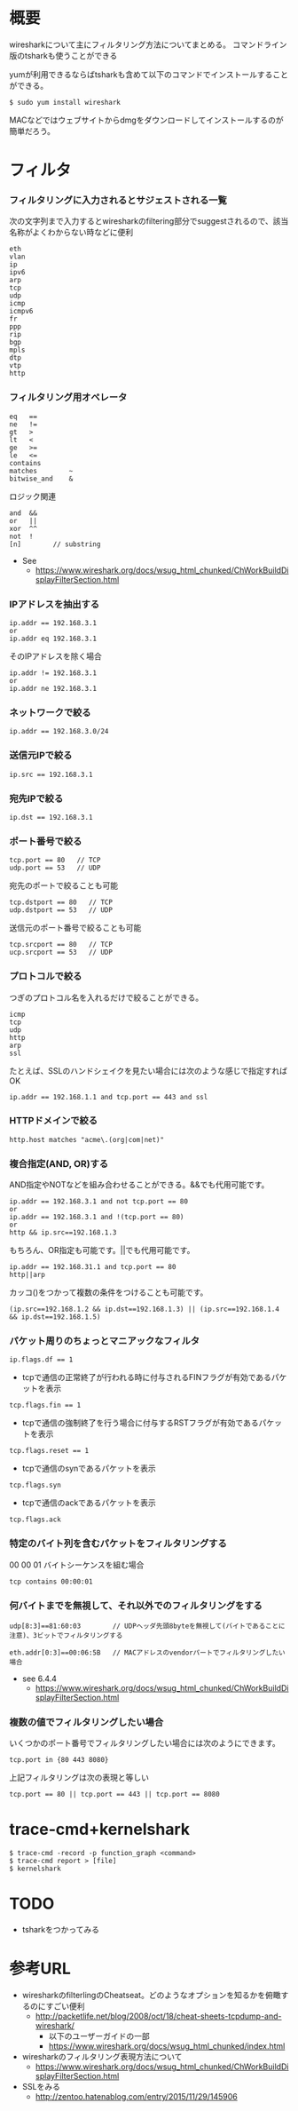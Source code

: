 # 概要
wiresharkについて主にフィルタリング方法についてまとめる。 コマンドライン版のtsharkも使うことができる

yumが利用できるならばtsharkも含めて以下のコマンドでインストールすることができる。
```
$ sudo yum install wireshark
```

MACなどではウェブサイトからdmgをダウンロードしてインストールするのが簡単だろう。


# フィルタ

### フィルタリングに入力されるとサジェストされる一覧
次の文字列まで入力するとwiresharkのfiltering部分でsuggestされるので、該当名称がよくわからない時などに便利
```
eth
vlan
ip
ipv6
arp
tcp
udp
icmp
icmpv6
fr
ppp
rip
bgp
mpls
dtp
vtp
http
```

### フィルタリング用オペレータ
```
eq   ==
ne   !=
gt   >
lt   <
ge   >=
le   <=
contains
matches        ~
bitwise_and    &
```

ロジック関連
```
and  &&
or   ||
xor  ^^
not  !
[n]        // substring
```

- See
  - https://www.wireshark.org/docs/wsug_html_chunked/ChWorkBuildDisplayFilterSection.html

### IPアドレスを抽出する
```
ip.addr == 192.168.3.1
or
ip.addr eq 192.168.3.1
```

そのIPアドレスを除く場合
```
ip.addr != 192.168.3.1
or
ip.addr ne 192.168.3.1
```

### ネットワークで絞る
```
ip.addr == 192.168.3.0/24
```

### 送信元IPで絞る
```
ip.src == 192.168.3.1
```

### 宛先IPで絞る
```
ip.dst == 192.168.3.1
```

### ポート番号で絞る
```
tcp.port == 80   // TCP
udp.port == 53   // UDP
```

宛先のポートで絞ることも可能
```
tcp.dstport == 80   // TCP
udp.dstport == 53   // UDP
```

送信元のポート番号で絞ることも可能
```
tcp.srcport == 80   // TCP
ucp.srcport == 53   // UDP
```

### プロトコルで絞る
つぎのプロトコル名を入れるだけで絞ることができる。
```
icmp
tcp
udp
http
arp
ssl
```

たとえば、SSLのハンドシェイクを見たい場合には次のような感じで指定すればOK
```
ip.addr == 192.168.1.1 and tcp.port == 443 and ssl
```

### HTTPドメインで絞る
```
http.host matches "acme\.(org|com|net)"
```

### 複合指定(AND, OR)する
AND指定やNOTなどを組み合わせることができる。&&でも代用可能です。
```
ip.addr == 192.168.3.1 and not tcp.port == 80
or
ip.addr == 192.168.3.1 and !(tcp.port == 80)
or
http && ip.src==192.168.1.3
```

もちろん、OR指定も可能です。||でも代用可能です。
```
ip.addr == 192.168.31.1 and tcp.port == 80
http||arp
```

カッコ()をつかって複数の条件をつけることも可能です。
```
(ip.src==192.168.1.2 && ip.dst==192.168.1.3) || (ip.src==192.168.1.4 && ip.dst==192.168.1.5)
```

### パケット周りのちょっとマニアックなフィルタ

``` パケットの分割を禁止するDFフラグ（Don’t Fragment）が有効であるパケットを表示
ip.flags.df == 1
```

- tcpで通信の正常終了が行われる時に付与されるFINフラグが有効であるパケットを表示
```
tcp.flags.fin == 1
```

- tcpで通信の強制終了を行う場合に付与するRSTフラグが有効であるパケットを表示
```
tcp.flags.reset == 1
```

- tcpで通信のsynであるパケットを表示
```
tcp.flags.syn
```

- tcpで通信のackであるパケットを表示
```
tcp.flags.ack
```

### 特定のバイト列を含むパケットをフィルタリングする
00 00 01 バイトシーケンスを組む場合
```
tcp contains 00:00:01
```

### 何バイトまでを無視して、それ以外でのフィルタリングをする

```
udp[8:3]==81:60:03        // UDPヘッダ先頭8byteを無視して(バイトであることに注意)、3ビットでフィルタリングする

eth.addr[0:3]==00:06:5B   // MACアドレスのvendorパートでフィルタリングしたい場合
```

- see 6.4.4
  - https://www.wireshark.org/docs/wsug_html_chunked/ChWorkBuildDisplayFilterSection.html

### 複数の値でフィルタリングしたい場合
いくつかのポート番号でフィルタリングしたい場合には次のようにできます。
```
tcp.port in {80 443 8080}
```

上記フィルタリングは次の表現と等しい
```
tcp.port == 80 || tcp.port == 443 || tcp.port == 8080
```


# trace-cmd+kernelshark 
```
$ trace-cmd -record -p function_graph <command>
$ trace-cmd report > [file]
$ kernelshark
```


# TODO
- tsharkをつかってみる


# 参考URL
- wiresharkのfilterlingのCheatseat。どのようなオプションを知るかを俯瞰するのにすごい便利
  - http://packetlife.net/blog/2008/oct/18/cheat-sheets-tcpdump-and-wireshark/
    - 以下のユーザーガイドの一部
    - https://www.wireshark.org/docs/wsug_html_chunked/index.html
- wiresharkのフィルタリング表現方法について
  - https://www.wireshark.org/docs/wsug_html_chunked/ChWorkBuildDisplayFilterSection.html
- SSLをみる
  - http://zentoo.hatenablog.com/entry/2015/11/29/145906


